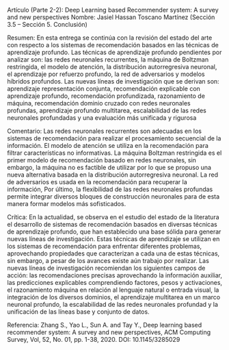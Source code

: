 Artículo (Parte 2-2): Deep Learning based Recommender system: A survey and new perspectives
Nombre: Jasiel Hassan Toscano Martínez (Sección 3.5 – Sección 5. Conclusión)

Resumen: En esta entrega se continúa con la revisión del estado del arte con respecto a los sistemas de recomendación basados en las técnicas de aprendizaje profundo. Las técnicas de aprendizaje profundo pendientes por analizar son: las redes neuronales recurrentes, la máquina de Boltzman restringida, el modelo de atención, la distribución autorregresiva neuronal, el aprendizaje por refuerzo profundo, la red de adversarios y modelos híbridos profundos. Las nuevas líneas de investigación que se derivan son: aprendizaje representación conjunta, recomendación explicable con aprendizaje profundo, recomendación profundizada, razonamiento de máquina, recomendación dominio cruzado con redes neuronales profundas, aprendizaje profundo multitarea, escalabilidad de las redes neuronales profundadas y una evaluación más unificada y rigurosa

Comentario: Las redes neuronales recurrentes son adecuadas en los sistemas de recomendación para realizar el procesamiento secuencial de la información. El modelo de atención se utiliza en la recomendación para filtrar características no informativas. La máquina Boltzman restringida es el primer modelo de recomendación basado en redes neuronales, sin embargo, la máquina no es factible de utilizar por lo que se propuso una nueva alternativa basada en la distribución autorregresiva neuronal. La red de adversarios es usada en la recomendación para recuperar la información, Por último, la flexibilidad de las redes neuronales profundas permite integrar diversos bloques de construcción neuronales para de esta manera formar modelos más sofisticados.

Crítica: En la actualidad, se observa en el estudio del estado de la literatura el desarrollo de sistemas de recomendación basados en diversas técnicas de aprendizaje profundo, que han establecido una base sólida para generar nuevas líneas de investigación. Estas técnicas de aprendizaje se utilizan en los sistemas de recomendación para enfrentar diferentes problemas, aprovechando propiedades que caracterizan a cada una de estas técnicas, sin embargo, a pesar de los avances existe aún trabajo por realizar. Las nuevas líneas de investigación recomiendan los siguientes campos de acción: las recomendaciones precisas aprovechando la información auxiliar, las predicciones explicables comprendiendo factores, pesos y activaciones, el razonamiento máquina en relación al lenguaje natural o entrada visual, la integración de los diversos dominios, el aprendizaje multitarea en un marco neuronal profundo, la escalabilidad de las redes neuronales profundad y la unificación de las líneas base y conjunto de datos.

Referencia: Zhang S., Yao L., Sun A. and Tay Y., Deep learning based recommender system: A survey and new perspectives, ACM Computing Survey, Vol, 52, No. 01, pp. 1-38, 2020. DOI: 10.1145/3285029
